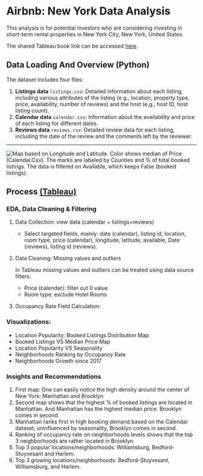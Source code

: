 # Airbnb: New York Data Analysis

This analysis is for potential investors who are considering investing in short-term rental properties in New York City, New York, United States.


The shared Tableau book link can be accessed [here](https://public.tableau.com/app/profile/ma.ather.waleed/viz/NYAirbnbAnalysis_16930432859280/LocationPopularityBookedListingsDistribution).

## Data Loading And Overview (Python)

The dataset includes four files:

1.  **Listings data** `listings.csv`: Detailed information about each
    listing, including various attributes of the listing (e.g.,
    location, property type, price, availability, number of reviews) and
    the host (e.g., host ID, host listing count).
2.  **Calendar data** `calendar.csv`: Information about the availability and
    price of each listing for different dates.
3.  **Reviews data** `reviews.csv`: Detailed review data for each listing,
    including the date of the review and the comments left by the
    reviewer.

---

![Map based on Longitude and Latitude. Color shows median of Price (Calendar.Csv). The marks are labeled by Counties and % of total booked listings. The data is filtered on Available, which keeps False (booked listings).](https://i.imgur.com/07bXXEm.png)

## Process [(Tableau)](https://public.tableau.com/app/profile/ma.ather.waleed/viz/NYAirbnbAnalysis_16930432859280/LocationPopularityBookedListingsDistribution)


### EDA, Data Cleaning & Filtering

1. Data Collection: view data (calendar + listings+reviews)

    - Select targeted fields, mainly: date (calendar), listing id, location, room type, price (calendar), longitude, latitude, available, Date (reviews), listing id (reviews).

2. Data Cleaning: Missing values and outliers

    In Tableau missing values and outliers can be treated using data source filters:

    - Price (calendar): filter out 0 value
    - Room type: exclude Hotel Rooms

3. Occupancy Rate Field Calculation:

### Visualizations:

-   Location Popularity: Booked Listings Distribution Map
-   Booked Listings VS Median Price Map
-   Location Popularity VS Seasonality
-   Neighborhoods Ranking by Occupancy Rate
-   Neighborhoods Growth since 2017

### Insights and Recommendations

1.  First map: One can easily notice the high density around the center of New York: Manhattan and Brooklyn
2.  Second map shows that the highest % of booked listings are located in Manhattan. And Manhattan has the highest median price. Brooklyn comes in second.
3.  Manhattan ranks first in high booking demand based on the Calendar dataset, uninfluenced by seasonality, Brooklyn comes in second.
4.  Ranking of occupancy rate on neighborhoods levels shows that the top 3 neighborhoods are rather located in Brooklyn.
5.  Top 3 popular locations/neighborhoods: Williamsburg, Bedford-Stuyvesant and Harlem.
6.  Top 3 growing locations/neighborhoods: Bedford-Stuyvesant, Williamsburg, and Harlem.
